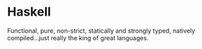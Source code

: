 Haskell
=======

Functional, pure, non-strict, statically and strongly typed, natively
compiled...just really the king of great languages.
